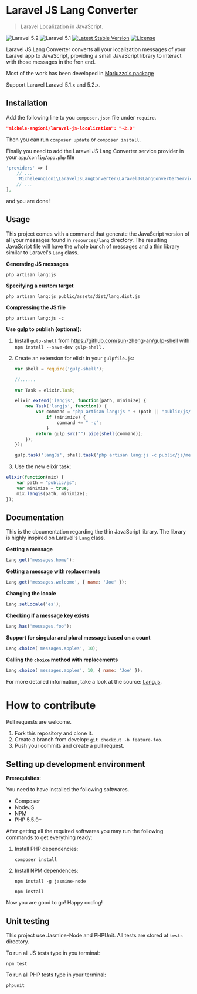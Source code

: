 Laravel JS Lang Converter
=======================

> Laravel Localization in JavaScript.

![Laravel 5.2](https://img.shields.io/badge/Laravel-5.2-f4645f.svg)
![Laravel 5.1](https://img.shields.io/badge/Laravel-5.1-f4645f.svg)
[![Latest Stable Version](https://poser.pugx.org/michele-angioni/laravel-js-localization/v/stable.svg)](https://packagist.org/packages/michele-angioni/laravel-js-localization)
[![License](https://poser.pugx.org/michele-angioni/laravel-js-localization/license.svg)](https://packagist.org/packages/michele-angioni/laravel-js-localization)

Laravel JS Lang Converter converts all your localization messages of your Laravel app to JavaScript, providing a small JavaScript library to interact with those messages in the fron end.

Most of the work has been developed in [Mariuzzo's package ](https://github.com/rmariuzzo/laravel-js-localization)

Support Laravel Laravel 5.1.x and 5.2.x.

Installation
------------

Add the following line to you `composer.json` file under `require`.

```json
"michele-angioni/laravel-js-localization": "~2.0"
```

Then you can run `composer update` or `composer install`.

Finally you need to add the Laravel JS Lang Converter service provider in your `app/config/app.php` file 

```php
'providers' => [
    // ...
    'MicheleAngioni\LaravelJsLangConverter\LaravelJsLangConverterServiceProvider',
    // ...
],
```

and you are done!

Usage
-----

This project comes with a command that generate the JavaScript version of all your messages found in `resources/lang` directory. The resulting JavaScript file will have the whole bunch of messages and a thin library similar to Laravel's `Lang` class.

**Generating JS messages**

```shell
php artisan lang:js
```

**Specifying a custom target**

```shell
php artisan lang:js public/assets/dist/lang.dist.js
```

**Compressing the JS file**

```shell
php artisan lang:js -c
```

**Use [gulp](http://gulpjs.com/) to publish (optional):**

1. Install `gulp-shell` from https://github.com/sun-zheng-an/gulp-shell with `npm install --save-dev gulp-shell` .

2. Create an extension for elixir in your `gulpfile.js`:

    ```js
    var shell = require('gulp-shell');
    
    //......
    
    var Task = elixir.Task;
    
    elixir.extend('langjs', function(path, minimize) {
        new Task('langjs', function() {
            var command = "php artisan lang:js " + (path || "public/js/messages.js");
                if (minimize) {
                    command += " -c";
                }
            return gulp.src("").pipe(shell(command));
        });
    });
    
    gulp.task('langJs', shell.task('php artisan lang:js -c public/js/messages.js'));
    ```

3.  Use the new elixir task:

```js
elixir(function(mix) {
    var path = "public/js";
    var minimize = true;
    mix.langjs(path, minimize);
});
```

Documentation
-------------

This is the documentation regarding the thin JavaScript library. The library is highly inspired on Laravel's `Lang` class.

**Getting a message**

```js
Lang.get('messages.home');
```

**Getting a message with replacements**

```js
Lang.get('messages.welcome', { name: 'Joe' });
```

**Changing the locale**

```js
Lang.setLocale('es');
```

**Checking if a message key exists**

```js
Lang.has('messages.foo');
```

**Support for singular and plural message based on a count**

```js
Lang.choice('messages.apples', 10);
```

**Calling the `choice` method with replacements**

```js
Lang.choice('messages.apples', 10, { name: 'Joe' });
```

For more detailed information, take a look at the source: [Lang.js](https://github.com/michele-angioni/laravel-js-lang-converter/blob/master/js/lang.js).

How to contribute
===================

Pull requests are welcome. 

 1. Fork this repository and clone it.
 2. Create a branch from develop: `git checkout -b feature-foo`.
 3. Push your commits and create a pull request.

Setting up development environment
----------------------------------

**Prerequisites:**

You need to have installed the following softwares.

 - Composer
 - NodeJS
 - NPM
 - PHP 5.5.9+

After getting all the required softwares you may run the following commands to get everything ready:

1. Install PHP dependencies:

    ```shell
    composer install
    ```

2. Install NPM dependences:

    ```shell
    npm install -g jasmine-node
    
    npm install
    ```

Now you are good to go! Happy coding!

Unit testing
------------

This project use Jasmine-Node and PHPUnit. All tests are stored at `tests` directory.

To run all JS tests type in you terminal:

```shell
npm test
```

To run all PHP tests type in your terminal:

```shell
phpunit
```
